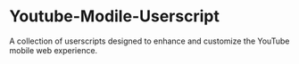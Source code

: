 # Youtube-Modile-Userscript
A collection of userscripts designed to enhance and customize the YouTube mobile web experience.
